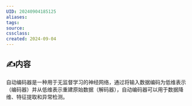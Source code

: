 ```yaml
---
UID: 20240904185125 
aliases: 
tags: 
source: 
cssclass: 
created: 2024-09-04
---
```


## ✍内容
自动编码器是一种用于无监督学习的神经网络，通过将输入数据编码为低维表示（编码器）并从低维表示重建原始数据（解码器），自动编码器可以用于数据降维、特征提取和异常检测。

